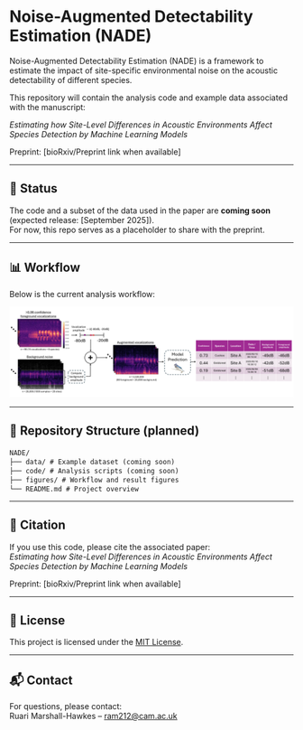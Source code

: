 # Noise-Augmented Detectability Estimation (NADE)

Noise-Augmented Detectability Estimation (NADE) is a framework to estimate the impact of site-specific environmental noise on the acoustic detectability of different species.


This repository will contain the analysis code and example data associated with the manuscript:  

*Estimating how Site-Level Differences in Acoustic Environments Affect Species Detection by Machine Learning Models*

Preprint: [bioRxiv/Preprint link when available]

---

## 🚧 Status 
The code and a subset of the data used in the paper are **coming soon** (expected release: [September 2025]).  
For now, this repo serves as a placeholder to share with the preprint.

---

## 📊 Workflow
Below is the current analysis workflow:  

![Workflow](figures/workflow.png)  

---

## 📂 Repository Structure (planned)
```
NADE/
├── data/ # Example dataset (coming soon)
├── code/ # Analysis scripts (coming soon)
├── figures/ # Workflow and result figures
└── README.md # Project overview
```

---

## 📖 Citation
If you use this code, please cite the associated paper:  
*Estimating how Site-Level Differences in Acoustic Environments Affect Species Detection by Machine Learning Models*

Preprint: [bioRxiv/Preprint link when available]

---

## 📜 License
This project is licensed under the [MIT License](LICENSE).  

---

## 📬 Contact
For questions, please contact:  
Ruari Marshall-Hawkes – ram212@cam.ac.uk  

